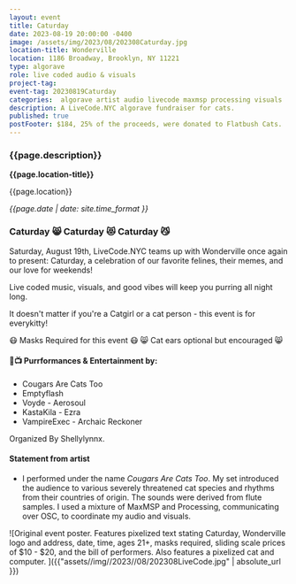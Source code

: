 ```yaml
---
layout: event
title: Caturday
date: 2023-08-19 20:00:00 -0400
image: /assets/img/2023/08/202308Caturday.jpg
location-title: Wonderville
location: 1186 Broadway, Brooklyn, NY 11221
type: algorave
role: live coded audio & visuals
project-tag:
event-tag: 20230819Caturday
categories:  algorave artist audio livecode maxmsp processing visuals
description: A LiveCode.NYC algorave fundraiser for cats.
published: true
postFooter: $184, 25% of the proceeds, were donated to Flatbush Cats.
---
```

### {{page.description}}

**{{page.location-title}}**

{{page.location}}

*{{page.date | date: site.time_format }}*

### Caturday 😸 Caturday 😻 Caturday 😼

Saturday, August 19th, LiveCode.NYC teams up with Wonderville once again to present: Caturday, a celebration of our favorite felines, their memes, and our love for weekends!

Live coded music, visuals, and good vibes will keep you purring all night long.

It doesn't matter if you're a Catgirl or a cat person - this event is for everykitty!

😷 Masks Required for this event 😷
😸 Cat ears optional but encouraged 😸

#### 🎵📺 Purrformances & Entertainment by:

- Cougars Are Cats Too
- Emptyflash
- Voyde - Aerosoul
- KastaKila - Ezra
- VampireExec - Archaic Reckoner

Organized By Shellylynnx.

#### Statement from artist
- I performed under the name *Cougars Are Cats Too*.
My set introduced the audience to various severely threatened cat species and rhythms from their countries of origin. The sounds were derived from flute samples.  I used a mixture of MaxMSP and Processing, communicating over OSC, to coordinate my audio and visuals.

![Original event poster. Features pixelized text stating Caturday, Wonderville logo and address, date, time, ages 21+, masks required, sliding scale prices of $10 - $20, and the bill of performers. Also features a pixelized cat and computer. ]({{"assets//img//2023//08/202308LiveCode.jpg" | absolute_url }})
